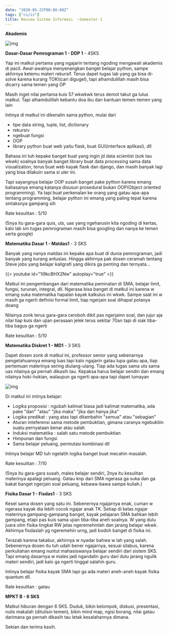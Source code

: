 ```yaml
---
date: "2020-05-23T00:00:00Z"
tags: ["cs/is"]
title: Review Sistem Informasi  ~Semester 1
---
```




**Akademis**

![img](https://catatankemalasan.files.wordpress.com/2020/05/4cap4d.jpg?w=500)



**Dasar-Dasar Pemrograman 1 - DDP 1** - 4SKS

Yap ini matkul pertama yang ngajarin tentang ngoding mengawali akademis di pacil. Awal-awalnya menyenangkan banget belajar python, sampe akhirnya ketemu materi rekursif. Terus dapet tugas lab yang ga bisa di-solve karena kurang TOKI(cari digugel), tapi alhamdulillah masih bisa dicarry sama temen yang OP

Masih inget nilai pertama kuis 57 wkwkwk terus demot takut ga lulus matkul. Tapi alhamdulillah kebantu doa ibu dan bantuan temen-temen yang lain






Intinya di matkul ini dikenalin sama python, mulai dari 

- tipe data string, tuple, list, dictionary
- rekursiv
- ngebuat fungsi
- OOP
- library python buat web yaitu flask, buat GUI(interface aplikasi), dll

Bahasa ini tuh kepake banget buat yang ingin jd data scientist (sok tau wkwk) soalnya banyak banget library buat data processing sama data visualization, terus buat web kayak flask dan django, dan masih banyak lagi yang bisa dilakuin sama si uler ini. 

Tapi sayangnya belajar OOP susah banget pake python karena emang bahasanya emang katanya disusun prosedural bukan OOP(Object oriented programming). Ya tapi buat perkenalan ke orang yang gatau apa-apa tentang programming, belajar python ini emang yang paling tepat karena sintaksnya gampang sih

Rate kesulitan : 5/10 

(5nya itu gara-gara quis, uts, uas yang ngeharusin kita ngoding di kertas, kalo lab sm tugas pemrograman masih bisa googling dan nanya ke temen serta google)



**Matematika Dasar 1 - Matdas1** - 3 SKS

Banyak yang nanya matdas ini kepake apa buat di dunia pemrograman, jadi banyak yang kurang antusias. Hingga akhirnya pak dosen ceramah tentang Steve jobs yang belajar kaligrafi yang dikira ga penting dan ternyata... 

{{< youtube id="1i9kcBHX2Nw" autoplay="true" >}}

Matkul ini pengembangan dari matematika peminatan di SMA, belajar limit, fungsi, turunan, integral, dll. Ngerasa bisa banget di matkul ini karena w emang suka matematika hapalan kayak kalkulus ini wkwk. Sampe saat ini w masih ga ngerti definisi formal limit, tiap ngerjain soal dihapal polanya doang

Nilainya zonk terus gara-gara ceroboh dikit pas ngerjainn soal, dan jujur aja nilai tiap kuis dan ujian perasaan jelek terus sekitar 70an tapi di siak tiba-tiba bagus ga ngerti

Rate kesulitan : 5/10 



**Matematika Diskret 1 - MD1** - 3 SKS

Dapet dosen zonk di matkul ini, professor senior yang sebenarnya pengetahuannya emang luas tapi kalo ngajarin gatau lupa gatau apa, tiap pertemuan materinya sering diulang-ulang. Tiap ada tugas sama uts sama uas nilainya ga pernah dikasih tau. Kepaksa harus belajar sendiri dan emang nilainya hoki-hokian, walaupun ga ngerti apa-apa tapi dapet lumayan

![img](https://catatankemalasan.files.wordpress.com/2020/05/matdis.png?w=224)

Di matkul ini intinya belajar:

- Logika proposisi : ngubah kalimat biasa jadi kalimat matematika, ada pake "dan" "atau" "jika maka" "jika dan hanya jika"
- Logika predikat : yang atas tapi ditambahin "semua" atau "sebagian"
- Aturan inteferensi sama metode pembuktian, gimana caranya ngebuktiin suatu pernyataan benar atau salah
- Induksi matematika : salah satu metode pembuktian
- Himpunan dan fungsi
- Sama belajar peluang, permutasi kombinasi dll

Intinya belajar MD tuh ngelatih logika banget buat mecahin masalah. 

Rate kesulitan : 7/10 

(5nya itu gara-gara susah, males belajar sendiri, 2nya itu kesulitan materinya apalagi peluang. Gatau knp dari SMA ngerasa ga suka dan ga bakat banget ngerjain soal peluang, kebawa-bawa sampe kuliah.)  



**Fisika Dasar 1 - Fisdas1** - 3 SKS

Kesel sama dosen yang satu ini. Sebenernya ngajarnya enak, cuman w ngerasa kayak dia lebih cocok ngajar anak TK. Setiap di kelas ngajar materinya gampang-gampang banget, kayak pelajaran SMA bahkan lebih gampang, etapi pas kuis sama ujian tiba-tiba aneh soalnya. W yang dulu juara olim fisika tingkat RW jelas ngeremehinlah dan jarang belajar wkwk. Akhirnya fisdaslah yg ngeremehin urng, jadi bodoh banget di fisika ini. 

Terazab karena takabur, akhirnya w nyadar bahwa w lah yang salah. Sebenernya dosen itu tuh udah bener ngajarnya, sesuai silabus, karena perkuliahan emang nuntut mahasiswanya belajar sendiri dari sistem SKS. Tapi emang dasarnya w males jadi ngandalin guru dari dulu jarang ngulik materi sendiri, jadi kalo ga ngerti tinggal salahin guru.



Intinya belajar fisika kayak SMA tapi ga ada materi aneh-aneh kayak fisika quantum dll.

Rate kesulitan : gatau



**MPKT B - 6 SKS**

Matkul hiburan dengan 6 SKS. Duduk, bikin kelompok, diskusi, presentasi, nulis makalah (ditulisin temen), bikin mind map, ngisi borang, nilai gatau darimana ga pernah dikasih tau letak kesalahannya dimana.



Sekian dan terima kasih.

